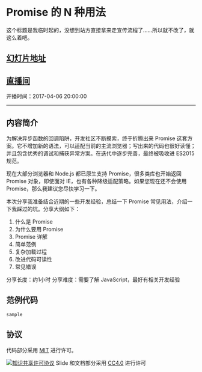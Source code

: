 Promise 的 N 种用法
=====================

这个标题是我临时起的，没想到站方直接拿来走宣传流程了……所以就不改了，就这么着吧。

## [幻灯片地址](https://meathill-lecture.github.io/promise-yes/)

## [直播间](https://segmentfault.com/l/1500000008757392)

开播时间：2017-04-06 20:00:00

--------

## 内容简介

为解决异步函数的回调陷阱，开发社区不断摸索，终于折腾出来 Promise 这套方案。它不增加新的语法，可以适配当前的主流浏览器；写出来的代码也很好读懂；并且包含优秀的调试和捕获异常方案。在迭代中逐步完善，最终被吸收进 ES2015 规范。

现在大部分浏览器和 Node.js 都已原生支持 Promise，很多类库也开始返回 Promise 对象，即使面对 IE，也有各种降级适配策略。如果您现在还不会使用 Promise，那么我建议您尽快学习一下。

本次分享我准备结合近期的一些开发经验，总结一下 Promise 常见用法，介绍一下我踩过的坑。分享大纲如下：

1. 什么是 Promise
2. 为什么要用 Promise
2. Promise 详解
3. 简单范例
4. 复杂加载过程
6. 改进代码可读性
7. 常见错误

分享长度：约1小时
分享难度：需要了解 JavaScript，最好有相关开发经验

## 范例代码

```
sample
```

## 协议

代码部分采用 [MIT](https://opensource.org/licenses/MIT) 进行许可。

[![知识共享许可协议](https://i.creativecommons.org/l/by/4.0/88x31.png)](http://creativecommons.org/licenses/by/4.0/)
Slide 和文档部分采用 [CC4.0](http://creativecommons.org/licenses/by/4.0/) 进行许可